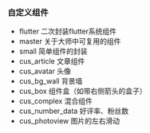 ### 自定义组件

- flutter 二次封装flutter系统组件
- master 关于大师中可复用的组件
- small 简单组件的封装
- cus_article 文章组件
- cus_avatar 头像
- cus_bg_wall 背景墙
- cus_box 组件盒（如带右侧箭头的盒子）
- cus_complex 混合组件
- cus_number_data 好评率、粉丝数
- cus_photoview 图片的左右滑动



